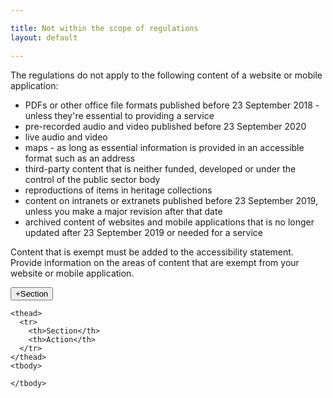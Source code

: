 ```yaml
---

title: Not within the scope of regulations
layout: default

---
```


The regulations do not apply to the following content of a website or mobile application:

<ul>
  <li>PDFs or other office file formats published before 23 September 2018 - unless they're essential to providing a service</li>
  <li>pre-recorded audio and video published before 23 September 2020</li>
  <li>live audio and video</li>
  <li>maps - as long as essential information is provided in an accessible format such as an address</li>
  <li>third-party content that is neither funded, developed or under the control of the public sector body</li>
  <li>reproductions of items in heritage collections</li>
  <li>content on intranets or extranets published before 23 September 2019, unless you make a major revision after that date</li>
  <li>archived content of websites and mobile applications that is no longer updated after 23 September 2019 or needed for a service</li>
</ul>

Content that is exempt must be added to the accessibility statement. Provide information on the areas of content that are exempt from your website or mobile application.

<button class="ds_button  ds_button--secondary" id="addOneButton" onclick="addOne('outside-scope')">+Section</button>

<div>

  <table class="ds_table" data-smallscreen="boxes" id="table-outside-scope" style="display:none;">
    <caption>Outside scope of regulations</caption>

    <thead>
      <tr>
        <th>Section</th>
        <th>Action</th>
      </tr>
    </thead>
    <tbody>

    </tbody>
  </table>
</div>

<div id="addToPage">

</div>

